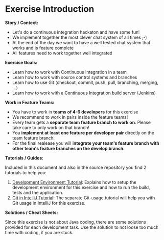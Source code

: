 # Exercise Introduction

**Story / Context:**
* Let's do a continuous integration hackaton and have some fun!
* We implement together the most clever chat system of all times ;-)
* At the end of the day we want to have a well tested chat system that works and is feature complete
* All features need to work together well integrated

**Exercise Goals:**
* Learn how to work with Continuous Integration in a team
* Learn how to work with source control systems and branches
* Learn how to use Git (checkout, commit, push, pull, branching, merging, ...)
* Learn how to work with a Continuous Integration build server (Jenkins)

**Work in Feature Teams:**
* You have to work in **teams of 4-6 developers** for this exercise
* We recommend to work in pairs inside the feature teams!
* Every team gets a **separate team feature branch to work on**. Please take care to only work on that branch!
* You **implement at least one feature per developer pair** directly on the team feature branch.
* For the final realease you will **integrate your team's feature branch with other team's feature branches on the develop branch**.

**Tutorials / Guides:**

Included in this document and also in the source repository you find 2 tutorials to help you:
1.	[Development Environment Tutorial](../SETUP.md):
Explains how to setup the development environment for this exercise and how to run the build, tests and the application.
2.	[Git in IntelliJ Tutorial](../guide-git-in-intellij.md):
The separate Git-usage tutorial will help you with Git usage in IntelliJ for this exercise.

**Solutions / Cheat Sheets:**

Since this exercise is not about Java coding, there are some solutions provided for each development task.
Use the solution to not loose too much time with coding, if you are stuck.
